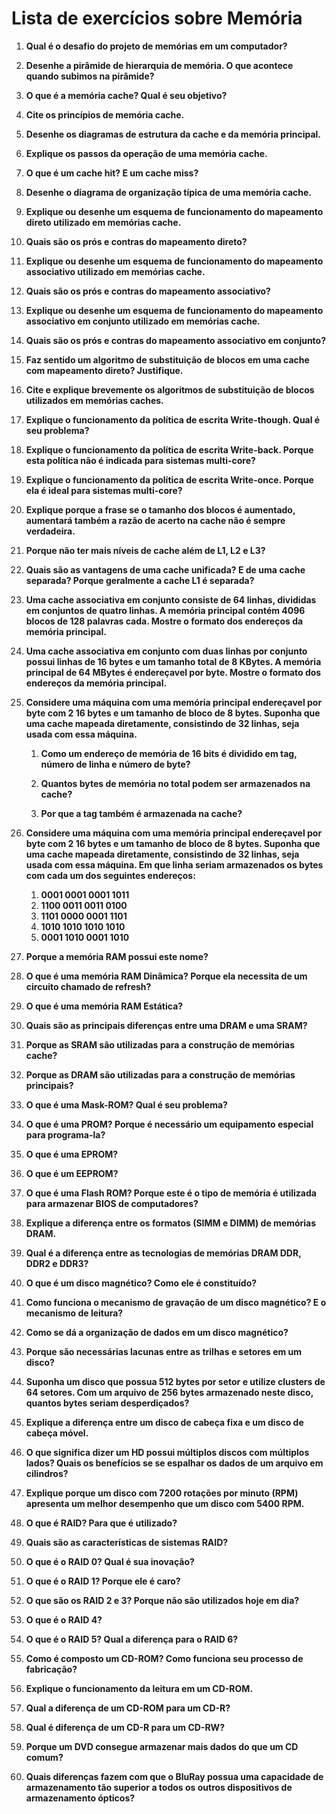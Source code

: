 # Lista de exercícios sobre Memória

1. **Qual é o desafio do projeto de memórias em um computador?**

2. **Desenhe a pirâmide de hierarquia de memória. O que acontece quando subimos na pirâmide?**

3. **O que é a memória cache? Qual é seu objetivo?**

4. **Cite os princípios de memória cache.**

5. **Desenhe os diagramas de estrutura da cache e da memória principal.**

6. **Explique os passos da operação de uma memória cache.**

7. **O que é um cache hit? E um cache miss?**

8. **Desenhe o diagrama de organização típica de uma memória cache.**

9. **Explique ou desenhe um esquema de funcionamento do mapeamento direto utilizado em memórias cache.**

10. **Quais são os prós e contras do mapeamento direto?**

11. **Explique ou desenhe um esquema de funcionamento do mapeamento associativo utilizado em memórias cache.**

12. **Quais são os prós e contras do mapeamento associativo?**

13. **Explique ou desenhe um esquema de funcionamento do mapeamento associativo em conjunto utilizado em memórias cache.**

14. **Quais são os prós e contras do mapeamento associativo em conjunto?**

15. **Faz sentido um algoritmo de substituição de blocos em uma cache com mapeamento direto? Justifique.**

16. **Cite e explique brevemente os algoritmos de substituição de blocos utilizados em memórias caches.**

17. **Explique o funcionamento da política de escrita Write-though. Qual é seu problema?**

18. **Explique o funcionamento da política de escrita Write-back. Porque esta política não é indicada para sistemas multi-core?**

19. **Explique o funcionamento da política de escrita Write-once. Porque ela é ideal para sistemas multi-core?**

20. **Explique porque a frase se o tamanho dos blocos é aumentado, aumentará também a razão de acerto na cache não é sempre verdadeira.**

21. **Porque não ter mais níveis de cache além de L1, L2 e L3?**

22. **Quais são as vantagens de uma cache unificada? E de uma cache separada? Porque geralmente a cache L1 é separada?**

23. **Uma cache associativa em conjunto consiste de 64 linhas, divididas em conjuntos de quatro linhas. A memória principal contém 4096 blocos de 128 palavras cada. Mostre o formato dos endereços da memória principal.**

24. **Uma cache associativa em conjunto com duas linhas por conjunto possui linhas de 16 bytes e um tamanho total de 8 KBytes. A memória principal de 64 MBytes é endereçavel por byte. Mostre o formato dos endereços da memória principal.**

25. **Considere uma máquina com uma memória principal endereçavel por byte com 2 16 bytes e um tamanho de bloco de 8 bytes. Suponha que uma cache mapeada diretamente, consistindo de 32 linhas, seja usada com essa máquina.**

    1. **Como um endereço de memória de 16 bits é dividido em tag, número de linha e número de byte?**

    2. **Quantos bytes de memória no total podem ser armazenados na cache?**

    3. **Por que a tag também é armazenada na cache?**

26. **Considere uma máquina com uma memória principal endereçavel por byte com 2 16 bytes e um tamanho de bloco de 8 bytes. Suponha que uma cache mapeada diretamente, consistindo de 32 linhas, seja usada com essa máquina. Em que linha seriam armazenados os bytes com cada um dos seguintes endereços:**
    1. **0001 0001 0001 1011**
    2. **1100 0011 0011 0100**
    3. **1101 0000 0001 1101**
    4. **1010 1010 1010 1010**
    5. **0001 1010 0001 1010**

27. **Porque a memória RAM possui este nome?**

28. **O que é uma memória RAM Dinâmica? Porque ela necessita de um circuito chamado de refresh?**

29. **O que é uma memória RAM Estática?**

30. **Quais são as principais diferenças entre uma DRAM e uma SRAM?**

31. **Porque as SRAM são utilizadas para a construção de memórias cache?**

32. **Porque as DRAM são utilizadas para a construção de memórias principais?**

33. **O que é uma Mask-ROM? Qual é seu problema?**

34. **O que é uma PROM? Porque é necessário um equipamento especial para programa-la?**

35. **O que é uma EPROM?**

36. **O que é um EEPROM?**

37. **O que é uma Flash ROM? Porque este é o tipo de memória é utilizada para armazenar BIOS de computadores?**

38. **Explique a diferença entre os formatos (SIMM e DIMM) de memórias DRAM.**

39. **Qual é a diferença entre as tecnologias de memórias DRAM DDR, DDR2 e DDR3?**

40. **O que é um disco magnético? Como ele é constituído?**

41. **Como funciona o mecanismo de gravação de um disco magnético? E o mecanismo de leitura?**

42. **Como se dá a organização de dados em um disco magnético?**

43. **Porque são necessárias lacunas entre as trilhas e setores em um disco?**

44. **Suponha um disco que possua 512 bytes por setor e utilize clusters de 64 setores. Com um arquivo de 256 bytes armazenado neste disco, quantos bytes seriam desperdiçados?**

45. **Explique a diferença entre um disco de cabeça fixa e um disco de cabeça móvel.**

46. **O que significa dizer um HD possui múltiplos discos com múltiplos lados? Quais os benefícios se se espalhar os dados de um arquivo em cilindros?**

47. **Explique porque um disco com 7200 rotações por minuto (RPM) apresenta um melhor desempenho que um disco com 5400 RPM.**

48. **O que é RAID? Para que é utilizado?**

49. **Quais são as características de sistemas RAID?**

50. **O que é o RAID 0? Qual é sua inovação?**

51. **O que é o RAID 1? Porque ele é caro?**

52. **O que são os RAID 2 e 3? Porque não são utilizados hoje em dia?**

53. **O que é o RAID 4?**

54. **O que é o RAID 5? Qual a diferença para o RAID 6?**

55. **Como é composto um CD-ROM? Como funciona seu processo de fabricação?**

56. **Explique o funcionamento da leitura em um CD-ROM.**

57. **Qual a diferença de um CD-ROM para um CD-R?**

58. **Qual é diferença de um CD-R para um CD-RW?**

59. **Porque um DVD consegue armazenar mais dados do que um CD comum?**

60. **Quais diferenças fazem com que o BluRay possua uma capacidade de armazenamento tão superior a todos os outros dispositivos de armazenamento ópticos?**